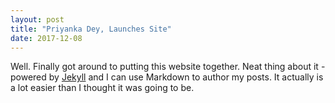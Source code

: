 ```yaml
---
layout: post
title: "Priyanka Dey, Launches Site"
date: 2017-12-08
---
```


Well. Finally got around to putting this website together. Neat thing about it - powered by [Jekyll](http://jekyllrb.com) and I can use Markdown to author my posts. It actually is a lot easier than I thought it was going to be.
